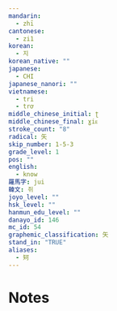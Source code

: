 ```yaml
---
mandarin:
  - zhī
cantonese:
  - zi1
korean:
  - 지
korean_native: ""
japanese:
  - CHI
japanese_nanori: ""
vietnamese:
  - tri
  - trơ
middle_chinese_initial: ʈ
middle_chinese_final: ɣiᴇ
stroke_count: "8"
radical: 矢
skip_number: 1-5-3
grade_level: 1
pos: ""
english:
  - know
羅馬字: jui
韓文: 쥐
joyo_level: ""
hsk_level: ""
hanmun_edu_level: ""
danayo_id: 146
mc_id: 54
graphemic_classification: 矢
stand_in: "TRUE"
aliases:
  - 𥎵
---
```


# Notes
